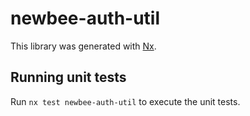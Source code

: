 # newbee-auth-util

This library was generated with [Nx](https://nx.dev).

## Running unit tests

Run `nx test newbee-auth-util` to execute the unit tests.
